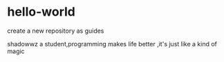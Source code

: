 # hello-world
create a new repository as guides

shadowwz a student,programming makes life better ,it's just like a kind of magic
